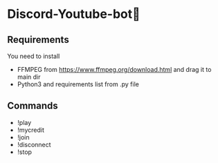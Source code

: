 # Discord-Youtube-bot🤖
## Requirements
You need to install
* FFMPEG from https://www.ffmpeg.org/download.html and drag it to main dir
* Python3 and requirements list from .py file 
## Commands
* !play
* !mycredit
* !join
* !disconnect
* !stop

